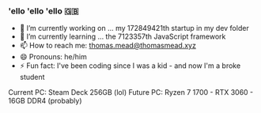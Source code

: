 ### 'ello 'ello 'ello 🇬🇧

- 🔭 I’m currently working on ... my 172849421th startup in my dev folder
- 🌱 I’m currently learning ... the 7123357th JavaScript framework
- 📫 How to reach me: thomas.mead@thomasmead.xyz
- 😄 Pronouns: he/him
- ⚡ Fun fact: I've been coding since I was a kid - and now I'm a broke student

Current PC: Steam Deck 256GB (lol)
Future PC: Ryzen 7 1700 - RTX 3060 - 16GB DDR4 (probably)

